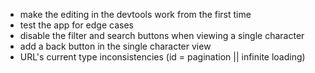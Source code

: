 - make the editing in the devtools work from the first time
- test the app for edge cases
- disable the filter and search buttons when viewing a single character
- add a back button in the single character view
- URL's current type inconsistencies (id = pagination || infinite loading)
